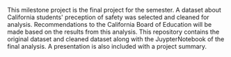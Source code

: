 This milestone project is the final project for the semester. 
A dataset about California students' preception of safety was selected and cleaned for analysis.
Recommendations to the California Board of Education will be made based on the results from this analysis.
This repository contains the original dataset and cleaned dataset along with the JuypterNotebook of the final analysis. 
A presentation is also included with a project summary.
